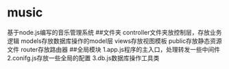 # music
基于node.js编写的音乐管理系统
##文件夹
controller文件夹放控制层，存放业务逻辑
models存放数据库操作的model层
views存放视图模板
public存放静态资源文件
router存放路由器
##全局模块
1.app.js程序的主入口，处理转发一些中间件
2.conifg.js存放一些全局的配置
3.db.js数据库操作工具类

